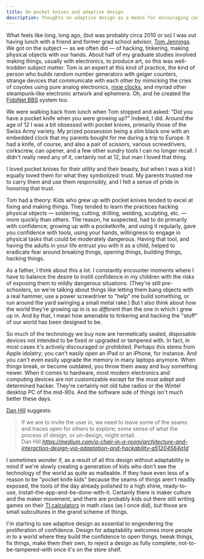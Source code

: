```yaml
---
title: On pocket knives and adaptive design
description: Thoughts on adaptive design as a means for encouraging confidence in tinkering and hacking.
---
```


What feels like long, long ago, (but was probably circa 2010 or so) I was out having lunch with a friend and former grad school advisor, [Tom Jennings](https://en.wikipedia.org/wiki/Tom_Jennings). We got on the subject — as we often did — of hacking, tinkering, making physical objects with our hands. About half of my graduate studies involved making things, usually with electronics, to produce art, so this was well-trodden subject matter. Tom is an expert at this kind of practice, the kind of person who builds random number generators with geiger counters, strange devices that communicate with each other by mimicking the cries of coyotes using pure analog electronics, [nixie clocks](https://en.wikipedia.org/wiki/Nixie_tube), and myriad other steampunk-like electronic artwork and ephemera. Oh, and he created the [FidoNet BBS](https://en.wikipedia.org/wiki/FidoNet) system too.

We were walking back from lunch when Tom stopped and asked: "Did you have a pocket knife when you were growing up?" Indeed, I did. Around the age of 12 I was a bit obsessed with pocket knives, primarily those of the Swiss Army variety. My prized possession being a slim black one with an embedded clock that my parents bought for me during a trip to Europe. It had a knife, of course, and also a pair of scissors, various screwdrivers, corkscrew, can opener, and a few other sundry tools I can no longer recall. I didn't really need any of it, certainly not at 12, but man I loved that thing.

I loved pocket knives for their utility and their beauty, but when I was a kid I equally loved them for what they symbolized: trust. My parents trusted me to carry them and use them responsibly, and I felt a sense of pride in honoring that trust.

Tom had a theory: Kids who grew up with pocket knives tended to excel at fixing and making things. They tended to learn the practices hacking physical objects — soldering, cutting, drilling, welding, sculpting, etc. — more quickly than others. The reason, he suspected, had to do primarily with confidence; growing up with a pocketknife, and using it regularly, gave you confidence with tools, using your hands, willingness to engage in physical tasks that could be moderately dangerous. Having that tool, and having the adults in your life entrust you with it as a child, helped to eradicate fear around breaking things, opening things, building things, hacking things.

As a father, I think about this a lot. I constantly encounter moments where I have to balance the desire to instill confidence in my children with the risks of exposing them to mildly dangerous situations. (They're still pre-schoolers, so we're talking about things like letting them bang objects with a real hammer, use a power screwdriver to "help" me build something, or run around the yard swinging a small metal rake.) But I also think about how the world they're growing up in is so _different_ than the one in which I grew up in. And by that, I mean how amenable to tinkering and hacking the "stuff" of our world has been designed to be.

So much of the technology we buy now are hermetically sealed, disposable devices not intended to be fixed or upgraded or tampered with. In fact, in most cases it's actively discouraged or prohibited. Perhaps this stems from Apple idolatry; you can't easily open an iPad or an iPhone, for instance. And you can't even easily upgrade the memory in many laptops anymore. When things break, or become outdated, you throw them away and buy something newer. When it comes to hardware, most modern electronics and computing devices are not customizable except for the most adept and determined hacker. They're certainly not old tube radios or the Wintel desktop PC of the mid-90s. And the software side of things isn't much better these days.

[Dan Hill](https://twitter.com/cityofsound) suggests:

<blockquote class="quoteback" darkmode="" data-title="Architecture%20and%20interaction%20design%2C%20via%20adaptation%20and%20hackability" data-author="Dan Hill" cite="https://medium.com/a-chair-in-a-room/architecture-and-interaction-design-via-adaptation-and-hackability-a51204564a1d">
If we are to invite the user in, we need to leave some of the seams and traces open for others to explore; some sense of what the process of design, or un-design, might entail.
<footer>Dan Hill <cite><a href="https://medium.com/a-chair-in-a-room/architecture-and-interaction-design-via-adaptation-and-hackability-a51204564a1d">https://medium.com/a-chair-in-a-room/architecture-and-interaction-design-via-adaptation-and-hackability-a51204564a1d</a></cite></footer>
</blockquote>
<script note="" src="https://cdn.jsdelivr.net/gh/Blogger-Peer-Review/quotebacks@1/quoteback.js"></script>

I sometimes wonder if, as a result of all this design without adaptability in mind if we're slowly creating a generation of kids who don't see the technology of the world as quite as malleable. If they have even less of a reason to be "pocket knife kids" because the seams of things aren't readily exposed, the tools of the day already polished to a high shine, ready-to-use, install-the-app-and-be-done-with-it. Certainly there is maker culture and the maker movement, and there are probably kids out there still writing games on their [TI calculators](https://en.wikipedia.org/wiki/TI-86) in math class (as I once did), but those are small subcultures in the grand scheme of things.

I'm starting to see adaptive design as essential to engendering the proliferation of confidence. Design for adaptability welcomes more people in to a world where they build the confidence to open things, tweak things, fix things, make them their own, to reject a design as fully complete, not-to-be-tampered-with once it's on the store shelf. 
